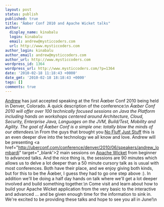```yaml
---
layout: post
status: publish
published: true
title: "Ãœber Conf 2010 and Apache Wicket talks"
author:
  display_name: kinabalu
  login: kinabalu
  email: andrew@mysticcoders.com
  url: http://www.mysticcoders.com
author_login: kinabalu
author_email: andrew@mysticcoders.com
author_url: http://www.mysticcoders.com
wordpress_id: 1364
wordpress_url: http://www.mysticcoders.com/?p=1364
date: '2010-02-18 11:18:43 +0000'
date_gmt: '2010-02-18 18:18:43 +0000'
tags: []
comments: true
---
```

<a href="/about-us/andrew-lombardi">Andrew</a> has just accepted speaking at the first Ãœber Conf 2010 being held in Denver, Colorado.  A quick description of the conference:\n
<em>Ãœber Conf 2010 will offer over 100 technically focused sessions on Java the Platform including hands on workshops centered around Architecture, Cloud, Security, Enterprise Java, Languages on the JVM, Build/Test, Mobility and Agility. The goal of Ãœber Conf is a simple one: totally blow the minds of our attendees.</em>\n
From the guys that brought you <a href="http://nofluffjuststuff.com" target="_blank">No Fluff Just Stuff</a> this is an even deeper dive into the technology we all know and love.  Andrew will be presenting <a href="http://uberconf.com/conference/denver/2010/06/speakers/andrew_lombardi" target="_blank'>2 main sessions</a> on <a href="http://wicket.apache.org" target="_blank">Apache Wicket</a> from beginner to advanced talks.  And the nice thing is, the sessions are 90 minutes which allows us to delve a lot deeper than a 50 minute cursory talk as is usual with most conferences.  Both have their place, and we enjoy giving both kinds, but for this to be the Ãœber, I guess they had to go one step above :).  In addition we'll be doing a half day hands on talk where we'll get a lot deeper involved and build something together.\n
Come visit and learn about how to build your Apache Wicket application from the very basic to the interactive and advanced ... and be given enough time for the information to sink in.  We're excited to be providing these talks and hope to see you all in June!\n

